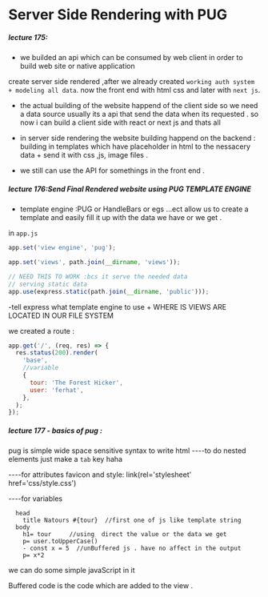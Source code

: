 # Server Side Rendering with PUG

##### lecture 175:

- we builded an api which can be consumed by web client in order to build web site or native application

create server side rendered ,after we already created `working auth system + modeling all data`.
now the front end with html css and later with `next js`.

- the actual building of the website happend of the client side so we need a data source
  usually its a api that send the data when its requested .
  so now i can build a client side with react or next js and thats all

- in server side rendering the website building happend on the backend :
  building in templates which have placeholder in html to the nessacery data + send it with css ,js, image files .

- we still can use the API for somethings in the front end .

##### lecture 176:Send Final Rendered website using PUG TEMPLATE ENGINE

- template engine :PUG or HandleBars or egs ...ect
  allow us to create a template and easily fill it up with the data we have or we get .

in `app.js`

```js
app.set('view engine', 'pug');

app.set('views', path.join(__dirname, 'views'));

// NEED THIS TO WORK :bcs it serve the needed data
// serving static data
app.use(express.static(path.join(__dirname, 'public')));
```

-tell express what template engine to use + WHERE IS VIEWS ARE LOCATED IN OUR FILE SYSTEM

we created a route :

```js
app.get('/', (req, res) => {
  res.status(200).render(
    'base',
    //variable
    {
      tour: 'The Forest Hicker',
      user: 'ferhat',
    },
  );
});
```

##### lecture 177 - basics of pug :

pug is simple wide space sensitive syntax to write html
----to do nested elements just make a `tab` key haha

----for attributes
favicon and style:
link(rel='stylesheet' href='css/style.css')

----for variables

```pug
  head
    title Natours #{tour}  //first one of js like template string
  body
    h1= tour     //using  direct the value or the data we get
    p= user.toUpperCase()
    - const x = 5  //unBuffered js . have no affect in the output
    p= x*2

```

we can do some simple javaScript in it

Buffered code is the code which are added to the view .
